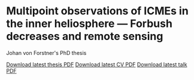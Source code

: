 Multipoint observations of ICMEs in the inner heliosphere — Forbush decreases and remote sensing
===========================================

Johan von Forstner's PhD thesis

[Download latest thesis PDF](https://gitlab.physik.uni-kiel.de/forstner/phd-thesis/builds/artifacts/master/raw/thesis.pdf?job=compile_thesis)
[Download latest CV PDF](https://gitlab.physik.uni-kiel.de/forstner/phd-thesis/builds/artifacts/master/raw/cv.pdf?job=compile_cv)
[Download latest talk PDF](https://gitlab.physik.uni-kiel.de/forstner/phd-thesis/builds/artifacts/master/raw/talk.pdf?job=compile_talk)